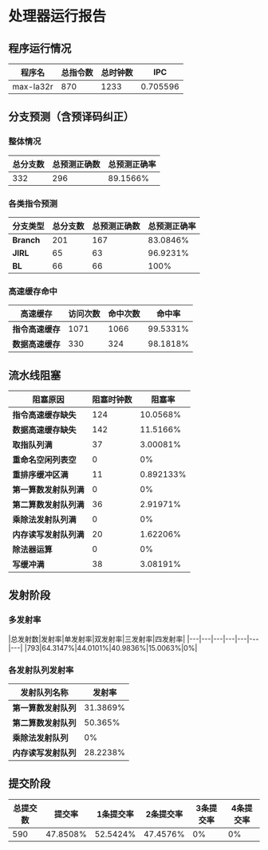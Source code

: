 # 处理器运行报告
## 程序运行情况
|程序名|总指令数|总时钟数|IPC|
|---|---|---|---|
|max-la32r|870|1233|0.705596|

## 分支预测（含预译码纠正）
### 整体情况
|总分支数|总预测正确数|总预测正确率|
|---|---|---|
|332|296|89.1566%|

### 各类指令预测
|分支类型|总分支数|总预测正确数|总预测正确率|
|---|---|---|---|
|**Branch**| 201 | 167 | 83.0846%|
|**JIRL**| 65 | 63 | 96.9231%|
|**BL**| 66 | 66 | 100%|

### 高速缓存命中
|高速缓存|访问次数|命中次数|命中率|
|---|---|---|---|
|**指令高速缓存**| 1071 | 1066 | 99.5331%|
|**数据高速缓存**| 330 | 324 | 98.1818%|
## 流水线阻塞
|阻塞原因|阻塞时钟数|阻塞率|
|---|---|---|
|**指令高速缓存缺失**| 124 | 10.0568%|
|**数据高速缓存缺失**| 142 | 11.5166%|
|**取指队列满**| 37 | 3.00081%|
|**重命名空闲列表空**|0 | 0%|
|**重排序缓冲区满**|11 | 0.892133%|
|**第一算数发射队列满**|0 | 0%|
|**第二算数发射队列满**|36 | 2.91971%|
|**乘除法发射队列满**|0 | 0%|
|**内存读写发射队列满**|20 | 1.62206%|
|**除法器运算**|0 | 0%|
|**写缓冲满**|38 | 3.08191%|

## 发射阶段
### 多发射率
|总发射数|发射率|单发射率|双发射率|三发射率|四发射率|
|---|---|---|---|---|---|---|
|793|64.3147%|44.0101%|40.9836%|15.0063%|0%|

### 各发射队列发射率
|发射队列名称|发射率|
|---|---|
|**第一算数发射队列**|31.3869%|
|**第二算数发射队列**|50.365%|
|**乘除法发射队列**|0%|
|**内存读写发射队列**|28.2238%|

## 提交阶段
|总提交数|提交率|1条提交率|2条提交率|3条提交率|4条提交率|
|---|---|---|---|---|---|
|590|47.8508%|52.5424%|47.4576%|0%|0%|
